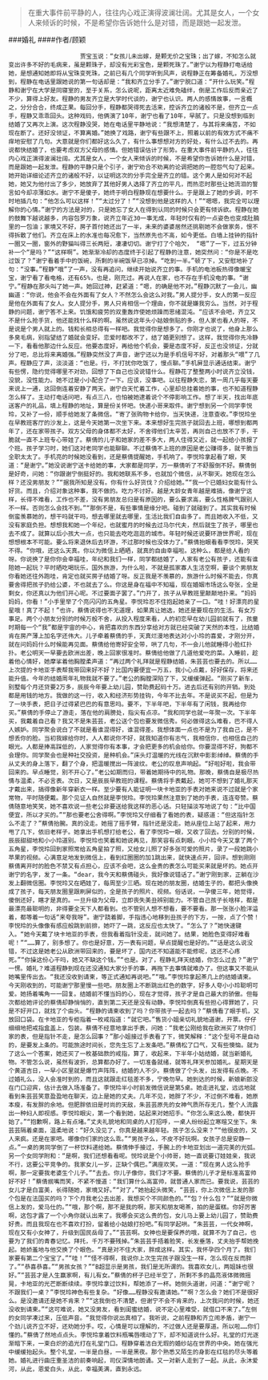 > 在重大事件前平静的人，往往内心戏正演得波澜壮阔。尤其是女人，一个女人来倾诉的时候，不是希望你告诉她什么是对错，而是跟她一起发泄。

###婚礼
####作者/顾颖

						贾宝玉说：“女孩儿未出嫁，是颗无价之宝珠；出了嫁，不知怎么就变出许多不好的毛病来，虽是颗珠子，却没有光彩宝色，是颗死珠了。”谢宁以为程静打电话给她，是想通知她即将从宝珠变死珠，之前已有几个同学听到风声，说程静正在筹备婚礼，万没想到，程静在电话里跟她说的第一句话却是：“我和齐立分手了。”谢宁脱口道：“开什么玩笑。”程静和谢宁在大学是同寝室的，至于关系，怎么说呢，距离太近难免磕绊，倒是工作后反而亲近了不少，算得上好友。程静的男友齐立是大学时代谈的，谢宁也认识。两人的感情故事，一言概之，分分合合，终成正果。每回分手，程静都哭得死去活来，控诉齐立的诸般不是，但齐立一点手，程静又乖乖回头。这种戏码，他俩演了10年，谢宁也看了10年，早腻了。只是没想到临到结婚了又再次上演。这次程静没哭，她在电话里平静地说：“我想清楚了，与其将来痛苦，不如现在断了。还好没领证，不算离婚。”她换了戏路，谢宁有些跟不上，照着以前的有效方式不痛不痒地安慰了几句。大意就是你们都好这么久了，有什么事想想对方的好处，有什么过不去的。再说都快结婚了，也要考虑双方父母的感情。但她错误估计了形势。在重大事件前平静的人，往往内心戏正演得波澜壮阔。尤其是女人，一个女人来倾诉的时候，不是希望你告诉她什么是对错，而是跟她一起发泄。程静的平静只是个引子，谢宁劝合不劝离的论调把她的一腔怨气勾了起来。她开始详细论述齐立的诸般不好，以证明这次的分手完全是齐立的错。这个男人是如何对不起她，她又为他付出了多少，她放弃了其他好男人选择了齐立的平凡，而热恋时那些让她流泪的誓言如今却凉薄如水。谢宁不是傻子，她终于明白程静现在想要什么。于是跟上了她的步调，时不时地插几句：“他怎么可以这样！”“太过分了！”“没想到他是这样的人！”“嗯嗯，我完全可以理解你的心情。”谢宁的方法是对的，只是她忘了女人在得到认同的时候只会更有倾诉欲。程静在她的鼓舞下越说越多，内容包罗万象，说齐立年近30一事无成，年轻时仅有的一点姿色也变成肚腩里的一包油；家境又不好，房子首付她还出了一半，未来的婆婆居然还挑剔她不会做家务，恨不得拆散了他们。齐立在床上的水准也每况愈下，当然原先也不高，如今更低。白墙上挂钟的指针一圈又一圈，窗外的野猫叫得三长两短，凄凄切切。谢宁打了个哈欠， “嗯”了一下，过五分钟补一个“是吗？”“这样啊”。她渐渐冷却的态度终于引起了程静的注意，她突然问：“你是不是吃过饭了？”谢宁看着手中的饭碗，所剩的半碗饭早已凉掉。“吃到一半。”顿了下，又安慰地补了句：“没事。”程静“哦”了一声，没有再追问，继续开始说齐立的事。手机的电池板热得像暖宝宝，谢宁看了看电格，还有65%，也是，刚充过。再说人在家，也不存在手机没电的事。“谢宁。”程静在那头叫了她一声。她回过神，赶紧道：“嗯，的确是他不对。”程静沉默了一会儿，幽幽道：“你说，他会不会在外面有了女人？不然怎么会这么对我。”男人提分手，女人的第一反应是他在外面有了女人。女人提分手，男人只肯相信一个理由，你不就是嫌我穷么。当然，对于程静的问题，谢宁答不上来。饥饿和疲劳的双重轰炸使她烦躁而思绪混沌。“应该不会吧，齐立又不是什么抢手货，他还能找什么样的啊。虽然说这年头小姑娘倒贴的多，但人家也看人的呀，不是说是个男人就上的。钱和长相总得有一样吧。我觉得你是想多了。你刚才也说了，他身上那么多臭毛病，别指望结了婚就会变好。恋爱时都改不了，结了婚更别想了。这样，我觉得你先冷静一下，看看他那边什么反应。他要态度好，再给他个机会，要是态度不好，反正也没领证，分就分了吧，总比将来离婚强。”程静突然没了声音，谢宁还以为是手机信号不好，对着那头“喂”了几声。程静应了声，淡淡道：“也是。行，不打扰你吃饭了，慢点聊。”手机屏显示通话结束。谢宁有些愣，隐约觉得哪里不对劲，回想了下自己也没说错什么。程静花了整整两小时说齐立没钱，没貌，没性能力。她不过是小小配合了一下。应该，没事吧。以往程静失恋，第一周几乎每天要来说上一通，这回倒连着安静了两天。谢宁白天忙着工作，心里却总挂着她的事，也不知道程静怎么样了。主动打电话问吧，有点三八，也怕被她逮着说个不停影响工作。想了半天，找出年底送客户的礼品，填上程静的地址，算是份关怀吧。快递小哥来取件。谢宁想到另一个同学李悦玲，又补了一份，顺手给她发了条微信。“寄了张购物卡给你，当天快递，注意查收。”李悦玲坐在早教班客厅的沙发上，这是今天她第一次坐下来。本来想好生完孩子就回去上班，哪想到都两年了，还在家带孩子。双方父母的身体都不太好，不舍得他们太辛苦，再则自己也放不了手，干脆就一直不上班专心带娃了。蔡倩的儿子和她家的差不多大，两人住得又近，就一起给小孩报了个班。孩子学习时，她们这对老同学也能聊聊。不过蔡倩不上班的原因是老公赚得多，就干脆当全职太太了。手机亮的时候她没看到，还是蔡倩提醒她，手机响了。李悦玲拿起看了眼，笑道：“是谢宁。”她没说谢宁送卡给她的事，大家都是同学，万一蔡倩听了不舒服倒不好。蔡倩倒是好奇，问她：“你跟谢宁倒挺好的。我和她联系不多，也就加个微信，从不聊天。她现在怎么样？还没男朋友？”“据我所知是没有。你有什么好货伐？介绍给她。”“我一个已婚妇女能有什么好货。而且，介绍对象这种事，我不做的。吃力不讨好。越是大龄女青年越是难搞，像谢宁这样，长得不难看，工作也不差，没有男朋友总归是有原因的，要么要求高，要么性格脾气跟别人不一样。否则怎么会找不到。”“那倒不是，有些事情是缘分吧。碰到了就碰到了。其实我有时候倒蛮羡慕她的，想干吗就干吗，想去哪里就去哪里，生活比我们自由多了。而且她收入不低，又没有家庭负担。想想我和她一个年纪，也就蜜月的时候去过马尔代夫，然后就生了孩子，哪里也去不成了。就算以后小孩大一点，也只能去吃吃逛逛的城市。年轻时候还说要环游世界呢，现在想想根本不可能。要么将来退休后去环游，不过那时候也没体力了。”蔡倩抬眼看看李悦玲，哭笑不得。“你哦，还这么天真。你以为微信上晒晒，就真的自由幸福啦。这种么，都是给人看的呀。你说换了是你你会幸福哇，年纪和我们一样，同学都结婚了，人家有老公有孩子，还能有谁陪她一起玩？平时晒吃喝玩乐，国外旅游，为什么啦，不就是孤家寡人生活空啊，要谈个男朋友你看她还往外跑哇，肯定也就买房子结婚了呀。反正我是不羡慕的，旅游什么时候不能去，你真要舍得把孩子扔给公婆，不也就去了么。你这是身在福中不知福，现在婚姻市场这么夸张，全是剩女，你还真以为他们开心呢。不过要面子罢了。”门开了，孩子从早教班里颠颠地扑来。“妈妈妈妈，你看！”小手里举了个亮闪闪的五角星。李悦玲忍不住抱起她亲了一口。“哇！好漂亮的星星哦！真了不起！”也许，蔡倩说得也不无道理，如果真让她选，她还是要现在的生活。有女万事足。两个小朋友分别的时候万般不舍，从投入程度来看，人的初恋早在幼儿园前就有了，孩童时期每一个“我”都是宇宙的中心，肯把喜欢的东西分享给对方就已经突破了天然的本性，比结婚肯在房产薄上加名字还伟大。儿子牵着蔡倩的手，天真烂漫地表达对小小玲的喜爱，才刚分开，就在问妈妈什么时候能再见面。蔡倩给他寄好安全带，哄了几句，不一会儿他就睡得小脸红扑扑。老公明天一早要去欧洲出差，晚上回家很准时。蔡倩给他做了几道他爱吃的菜。入睡前，趁着他心情好，她摩挲着他胸膛柔声道：“再过两个礼拜就是程静结婚，朱芸芸也要去的。所以……上次提的卡地亚手表帮我带回来好不好？比国内要便宜一万五，我小心点戴，好好保存，将来还能升值。今年的结婚周年礼物我就不要了。”老公的胸膛深陷了下，又缓缓弹起。“刚买了新车，别墅每个月还贷要2万多，辰辰今年要上幼儿园，赞助费起码十万。进去后还有别的开销。到处都是用钱的地方。我做的这一行，收入和经济形势挂钩，今年不比去年。不是说买不起，但是为了一块手表，把日子过得紧巴巴的有意思吗。要不，下半年吧，下半年有了闲钱，我再给你买。”蔡倩的手停止了游走，落在他的肩膀处，指尖有点凉。“我和同学也就一年聚一次。下半年买，我戴着自己看？我又不是朱芸芸，老公送个包也要发微信秀。何必做得这么难看，巴不得人人嫉妒。同学聚会说白了不就是看谁混得好，谁混得差。我想体面一点也不是为了我自己，是不想丢你的脸。当初我嫁给你时，人人都说你不好，就我知道你有志气，我相信你，也相信自己的眼光。人都是捧高踩低的，人家觉得你有本事，才会把更多的机会给你。你要混得不好，狗都不会理你。同学聚会也是种社交投资，是种机会。”床头灯温暖的光线在沉默中影影绰绰。蔡倩的手从丈夫的身上落下，翻了个身，把温暖搅出一阵波纹。老公的叹息声响起。“好啦好啦，我会带回来的。早点睡觉，别不开心了。”老公如期而归，带着她期待中的礼物。那晚，蔡倩自是极尽热情与温柔，不必言表。次日，又是辰辰早教班的课程。蔡倩将手表戴起，她可不想到了婚礼那天才戴出来，搞得像新年穿新衣一样。至少要有人能证明一块卡地亚的手表对她来说不过就是个家常物，平时随便戴。那个见证人自然就是李悦玲。李悦玲果然注意到了她的手表，连连夸赞。蔡倩随意地笑笑，她不喜欢说一些老公非要送给我这样的恶心话。只轻描淡写地说了句：“比中国便宜，所以才买的。”“那也要老公舍得啊。”李悦玲又仔细看了看她的表，疑惑道：“但这指针怎么不走了？”蔡倩抬腕。真的没走。她摇了摇手臂，指针还是没走。她从座位上站了起来，用力甩了几下，依旧老样子。她拿出手机想打给老公，看了李悦玲一眼，又收了回去。分别的时候，辰辰甜甜地和小小玲道别。李悦玲也笑着和她说再见，那笑容有点刺眼。小小玲今天又拿了两个五角星，李悦玲回到家照常给五角星拍了照，又给女儿照了好多张可爱的照片，录了一段她跳小苹果的视频。心满意足地发到微信上，看到红圈圈的加1跳出来，就快速点开，回评。想到刚刚蔡倩离开时的脸色不禁又有点担心，应该不会吧，这么金贵的表怎么可能买来就是坏的。她点开谢宁的名字，发了一条。“dear，我今天和蔡倩碰头，我好像说错话了。”谢宁刚到家，正躺在沙发上翻微信圈。李悦玲又在晒娃了，每周至少三晒。现在她的朋友圈，结婚生子的，都把头像换成了孩子，每天朋友圈里跟刷屏似的，全是孩子的照片、视频。俗话说，一孕傻三年，她觉得，傻倒还好，瞎才是真的。一旦升级为父母，立即丧失美丑辨别能力。不管自己孩子长啥样，都是最漂亮最聪明的，非得要全天下人都看到。也不管别人想不想看，要不要看。那一张张小脸洋溢着，都等着一句话“来夸我呀”。谢宁跷着脚，手指违心地移到丑孩子的下方，一按，点了个赞！李悦玲的头像像有感应般跳到前排，她吓了一跳，这反应也太快了。“怎么了？”她快速键入。“她今天戴了块卡地亚的手表，但我看着指针没走，就问她了。结果，她脸色变得好难看呢！”“……算了，别多想了。你也是好意，万一表有问题，早点提醒也是好的。”“话是这么说没错，不过这是她老公从欧洲带回来的，要是坏了，国内还不知道能不能修呢，这还不心疼死。”“你操这份心干吗，她又不缺这个钱。”“也是。对了，程静礼拜天结婚，你怎么过去？”谢宁一愣。婚礼？难道程静到现在还没通知大家分手的事，再拖下去事情就难办了。但这事又不能从她嘴里传出去。“我还没收到请柬，等正式通知再说吧。”“哦。”李悦玲拿起茶几上的结婚请柬。今天刚收到的，可能谢宁那里慢一些吧。朋友圈上不断跳出红色的数字，好多人夸小小玲聪明可爱。她扬着嘴角一一回复。结婚前不懂当妈的心，现在才觉得，孩子才是自己最大的骄傲。但每次都给她评论的蔡倩却静悄悄的，直到第二天还是没有动静。李悦玲倒真有些担心得罪她了，只是不好开口，就找了个由头。“程静的请柬收到了吗？你带孩子一起去吗？”蔡倩看了眼手机，又放回口袋。在卡地亚的专柜指着一枚戒指道：“就它吧。”售货小姐亲切礼貌地道谢，开票。仔仔细细地把戒指盒盖上，包装。蔡倩不经意地拿出手表，问她：“我老公刚给我在欧洲买了块你们家的表，但是指针不走，是怎么回事？”那小姐接过手表看了下，微笑解释：“这个型号不是自动的，是要发上条的。可能旅途时间长，您先生忘了上发条吧。”蔡倩松了口气，又有些懊恼。就为了这么一个答案，她还买了一枚基础款的戒指，算了，收起来，下半年小姑结婚，就当新婚礼物。不管怎么说，虽然有波折，总算都办好了。一切准备就绪，就等礼拜天参加婚礼。星期天是个黄道吉日，一早小区里就是爆竹声阵阵，结婚的人不少。蔡倩做了个头发，出发得有点晚。不过婚礼么，没人会准时到的，而且这就跟走红毯差不多，宁晚勿早。她到达的时候，新娘新郎没在门口迎宾，估计去做入场准备了。李悦玲半小时前发微信说是第5桌。她走进礼堂，远远地就看到朱芸芸笑意盈盈地在聊天，边上是她的丈夫。几年不见，她胖了不少，不过倒不难看，她原本瘦，有发胖的余地。但肥胖依旧是时尚的天敌，朱芸芸原先的女神气质所存无几，整个人流露出一种妇人即视感。李悦玲眼尖，第一个看到她，站起来对她招手。“你怎么来这么晚，都快开始了。”“抱歉啊，路上有点堵。”丈夫礼貌地和同桌的人打招呼，一桌人纷纷起立寒暄又坐下。朱芸芸隔着桌面，温柔地说：“好久没见了，你真是越来越年轻。孩子怎么没来？”“他很皮的，又人来疯。还是在家吧。哪像你们家的这么乖。”“男孩子么，不皮不好玩啊。女孩子总是安静一点。”一桌的男同学倒了一杯饮料递给她。蔡倩伸手接过，手腕上的卡地亚划出一道完美的光弧。另一个女同学附和：“是啊，我们还想看看呢。悦玲说是个小帅哥，她一直说要订娃娃亲，我说不行，这要公平竞争的。我家女儿一岁，正缺个偶巴。”满座欢笑。一道：“现在男人这么抢手啊，那一定要我老婆生个儿子。”“去去。你儿子像你，我们才不要。蔡倩的儿子才是标准高富帅好不好！”蔡倩抿嘴而笑，不紧不慢道：“我们算什么高富帅，就普通人家而已。要我说，芸芸的女儿才是白富美，长得随她，家境又好。”“对了，”她抬起头微笑，“芸芸，你上次微信上发的那个包是在法国买的吗？下个月我老公去出差，我想买个不同颜色的。”“包？什么包？”“就是你微信上发的，爱马仕的。”“哦，那个啊，那不是我的啊，那天和朋友喝茶，拍的是蛋糕。你好厉害啊，这包才露了一个小角你就认出来了。我哪会买这么贵的包，女儿马上要上幼儿园了，赞助费好贵。而且我现在也不喜欢打扮，留着给小姑娘打扮吧。”有同学起哄。“朱芸芸，一代女神啊，现在又有小女神了，升级到国民岳母了。”“芸芸啊。女神也是要保养的哦，就算不为了自己，也要为了我们的青春记忆。拜托，千万不要残掉。”朱芸芸手捂着脸笑，长发垂落，丈夫抬手帮她挽起。她娇羞地与他交换了个眼色。“真是对不住大家，胖成这样。其实，我怀孕四个月了。我们家要有第二个宝宝了。”“哇！”“怪不得啊，我说你上次生完孩子跟没生一样，怎么现在反而胖了。”“恭喜恭喜。”“男孩女孩？”“B超显示是男孩，我们是无所谓的。我喜欢女儿，两姐妹也很好。”“芸芸才是人生赢家啊，有儿有女。”蔡倩的杯子已经半空了，所剩不多的晶亮液体微微摇晃，卡地亚的光芒断断续续。李悦玲拿过饮料，帮她添了一杯。她侧头道谢，问道：“谢宁呢？不跟我们一桌？”李悦玲神色有些复杂。“好像……程静没有邀请她。”“啊？怎么会？她们不是很好么。是没邀请还是她不肯来？”“这我倒也不清楚，但谢宁不会不肯来的，上次我问的时候，她还没收到请柬。”“这可难说，她又没男友，看到闺蜜结婚，说不定心里难受，就借口不来了。”左侧的女同学凑过来，压低声音。“我觉得你说出真相了。我听说，之前程静和齐立闹矛盾，谢宁一个劲儿说齐立不好，还劝她分手。哎，心情是可以理解的，不过做人还是要厚道。所以啦……你们懂的。”蔡倩了然地点点头。李悦玲拿着饮料瓶嘴唇嚅动了下，却不知道说什么好。礼堂的灯光逐渐暗下来，一束白炽的追光打在礼堂门口。程静穿着洁白无瑕的婚纱站在世界的中央。她在强光中缓缓抬起头。整个礼堂，一半是白昼，一半是黑夜。那个熟悉又陌生的身影在红毯的尽头等着她。婚礼进行曲庄重圣洁的前奏响起，司仪深情地朗诵。又一对新人走到了一起。从此，永沐爱河，从此，恩爱白头，从此，幸福美满，直到永远。			  		